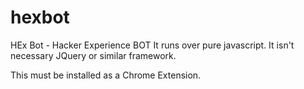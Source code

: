 # hexbot
HEx Bot - Hacker Experience BOT
It runs over pure javascript. It isn't necessary JQuery or similar framework.

This must be installed as a Chrome Extension. 
